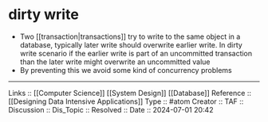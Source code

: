 # dirty write

- Two [[transaction|transactions]] try to write to the same object in a database, typically later write should overwrite earlier write. In dirty write scenario if the earlier write is part of an uncommitted transaction than the later write might overwrite an uncommitted value
- By preventing this we avoid some kind of concurrency problems
---
Links :: [[Computer Science]] [[System Design]] [[Database]]
Reference :: [[Designing Data Intensive Applications]]
Type :: #atom
Creator ::
TAF ::
Discussion ::
Dis_Topic :: 
Resolved ::
Date :: 2024-07-01 20:42
